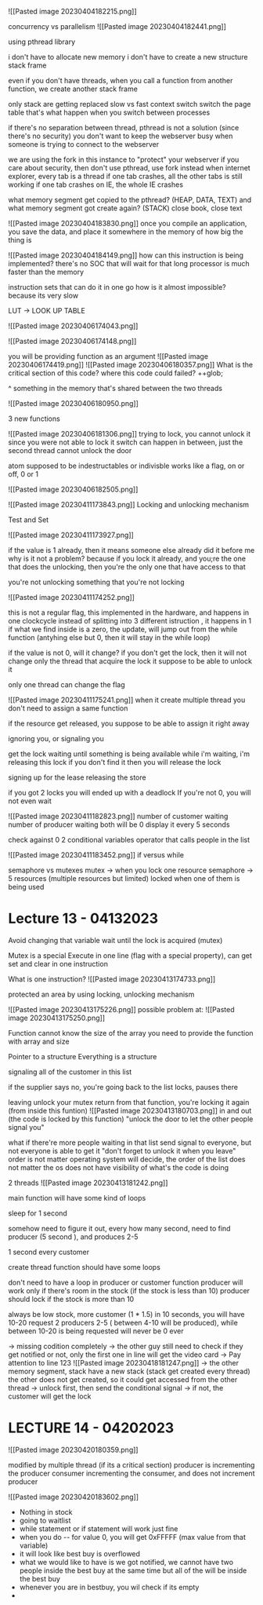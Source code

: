 ![[Pasted image 20230404182215.png]]

concurrency vs parallelism
![[Pasted image 20230404182441.png]]

using pthread library

i don't have to allocate new memory
i don't have to create a new structure
stack frame

even if you don't have threads, when you call a function from another function, we create another stack frame

only stack are getting replaced
slow vs fast context switch
switch the page table
that's what happen when you switch between processes

if there's no separation between thread, pthread is not a solution (since there's no security)
you don't want to keep the webserver busy when someone is trying to connect to the webserver

we are using the fork in this instance to "protect"  your webserver
if you care about security, then don't use pthread, use fork instead
when internet explorer, every tab is a thread
if one tab crashes, all the other tabs is still working
if one tab crashes on IE, the whole IE crashes

what memory segment get copied to the pthread? (HEAP, DATA, TEXT)
and what memory segment got create again? (STACK)
close book, close text

![[Pasted image 20230404183830.png]]
once you compile an application, you save the data, and place it somewhere in the memory of how big the thing is

![[Pasted image 20230404184149.png]]
how can this instruction is being implemented?
there's no SOC that will wait for that long
processor is much faster than the memory

instruction sets that can do it in one go
how is it almost impossible? because its very slow


LUT -> LOOK UP TABLE

![[Pasted image 20230406174043.png]]

![[Pasted image 20230406174148.png]]

you will be providing function as an argument
![[Pasted image 20230406174419.png]]
![[Pasted image 20230406180357.png]]
What is the critical section of this code?
where this code could failed?
++glob;

^ something in the memory that's shared between the two threads

![[Pasted image 20230406180950.png]]

3 new functions

![[Pasted image 20230406181306.png]]
trying to lock, you cannot unlock it since you were not able to lock it 
switch can happen in between, just the second thread cannot unlock the door

atom supposed to be indestructables
or indivisble
works like a flag, on or off, 0 or 1

![[Pasted image 20230406182505.png]]

![[Pasted image 20230411173843.png]]
Locking and unlocking mechanism

Test and Set

![[Pasted image 20230411173927.png]]

if the value is 1 already, then it means someone else already did it before me
why is it not a problem?
because if you lock it already, and you;re the one that does the unlocking, then you're the only one that have access to that

you're not unlocking something that you're not locking

![[Pasted image 20230411174252.png]]

this is not a regular flag, this implemented in the hardware, and happens in one clockcycle
instead of splitting into 3 different istruction , it happens in 1
if what we find inside is a zero, the update, will jump out from the while function (antyhing else but 0, then it will stay in the while loop)

if the value is not 0, will it change?
if you don't get the lock, then it will not change
only the thread that acquire the lock it suppose to be able to unlock it

only one thread can change the flag

![[Pasted image 20230411175241.png]]
when it create multiple thread you don't need to assign a same function

if the resource get released, you suppose to be able to assign it right away

ignoring you, or signaling you

get the lock
waiting until something is being available
while i'm waiting, i'm releasing this lock
if you don't find it then you will release the lock

signing up for the lease
releasing the store

if you got 2 locks
you will ended up with a deadlock
If you're not 0, you will not even wait

![[Pasted image 20230411182823.png]]
number of customer waiting
number of producer waiting
both will be 0
display it every 5 seconds

check against 0
2 conditional variables
operator that calls people in the list

![[Pasted image 20230411183452.png]]
if versus while

semaphore vs mutexes
mutex -> when you lock one resource
semaphore -> 5 resources (multiple resources but limited)
locked when one of them is being used

# Lecture 13 - 04132023

Avoid changing that variable
wait until the lock is acquired
(mutex)

Mutex is a special
Execute in one line (flag with a special property), can get set and clear in one instruction

What is one instruction?
![[Pasted image 20230413174733.png]]

protected an area by using locking, unlocking mechanism


![[Pasted image 20230413175226.png]]
possible problem at:
![[Pasted image 20230413175250.png]]

Function cannot know the size of the array
you need to provide the function with array and size

Pointer to a structure
Everything is a structure

signaling all of the customer in this list

if the supplier says no, you're going back to the list
locks, pauses there

leaving unlock your mutex
return from that function, you're locking it again (from inside this funtion)
![[Pasted image 20230413180703.png]]
in and out (the code is locked by this function)
"unlock the door to let the other people signal you"

what if there're more people waiting in that list
send signal to everyone, but not everyone is able to get it
"don't forget to unlock it when you leave"
order is not matter
operating system will decide, the order of the list does not matter
the os does not have visibility of what's the code is doing

2 threads
![[Pasted image 20230413181242.png]]


main function will have some kind of loops

sleep for 1 second 

somehow need to figure it out, every how many second, need to find producer (5 second ), and produces 2-5

1 second every customer


create thread function should have some loops

don't need to have a loop in producer or customer function
producer will work only if there's room in the stock (if the stock is less than 10)
producer should lock if the stock is more than 10

always be low stock, more customer (1 * 1.5) in 10 seconds, you will have 10-20 request
2 producers 2-5 ( between 4-10 will be produced), while between 10-20 is being requested
will never be 0 ever


-> missing codition completely
-> the other guy still need to check if they get notified or not, only the first one in line will get the video card
-> Pay attention to line 123
![[Pasted image 20230418181247.png]]
-> the other memory segment, stack have a new stack (stack get created every thread)
the other does not get created, so it could get accessed from the other thread
-> unlock first, then send the conditional signal
-> if not, the customer will get the lock 

# LECTURE 14 - 04202023

![[Pasted image 20230420180359.png]]

modified by multiple thread (if its a critical section)
producer is incrementing the producer
consumer incrementing the consumer, and does not increment producer

![[Pasted image 20230420183602.png]]

- Nothing in stock
- going to waitlist
- while statement or if statement will work just fine
- when you do -- for value 0, you will get 0xFFFFF (max value from that variable)
- it will look like best buy is overflowed
- what we would like to have is we got notified, we cannot have two people inside the best buy at the same time but all of the will be inside the best buy
- whenever you are in bestbuy, you wil check if its empty
- 